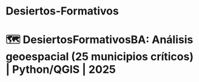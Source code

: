 # Desiertos-Formativos
# 🗺️ DesiertosFormativosBA: Análisis geoespacial (25 municipios críticos) | Python/QGIS |  2025
